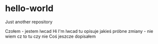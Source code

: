# hello-world
Just another repository

Czołem - jestem lwcad
Hi I'm lwcad 
tu opisuje jakieś próbne zmiany - nie wiem cz to tu czy nie
Coś jeszcze dopisałem
